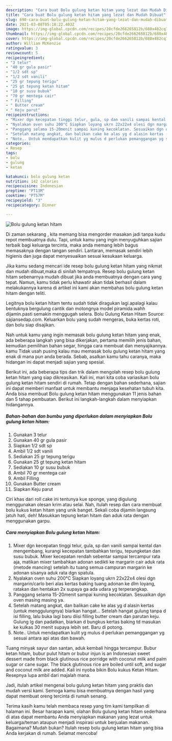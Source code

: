 ```yaml
---
description: "Cara buat Bolu gulung ketan hitam yang lezat dan Mudah Dibuat"
title: "Cara buat Bolu gulung ketan hitam yang lezat dan Mudah Dibuat"
slug: 690-cara-buat-bolu-gulung-ketan-hitam-yang-lezat-dan-mudah-dibuat
date: 2021-03-08T05:18:22.403Z
image: https://img-global.cpcdn.com/recipes/20cfde266265812b/680x482cq70/bolu-gulung-ketan-hitam-foto-resep-utama.jpg
thumbnail: https://img-global.cpcdn.com/recipes/20cfde266265812b/680x482cq70/bolu-gulung-ketan-hitam-foto-resep-utama.jpg
cover: https://img-global.cpcdn.com/recipes/20cfde266265812b/680x482cq70/bolu-gulung-ketan-hitam-foto-resep-utama.jpg
author: William McKenzie
ratingvalue: 3
reviewcount: 5
recipeingredient:
- "3 telur"
- "40 gr gula pasir"
- "1/2 sdt sp"
- "1/2 sdt vanili"
- "25 gr tepung terigu"
- "25 gt tepung ketan hitam"
- "10 gr susu bubuk"
- "70 gr mentega cair"
- " Filling"
- " Butter cream"
- " Keju parut"
recipeinstructions:
- "Mixer dgn kecepatan tinggi telur, gula, sp dan vanili sampai kental dan mengembang, kurangi kecepatan tambahkan terigu, tepungketan dan susu bubuk. Mixer kecepatan rendah sebentar sampai tercampur rata aja, matikan mixer tambahkan adonan sedikti ke margarin cair aduk rata (metode mancing) setelah itu tuang semua campuran margarin ke adonan sisanya aduk rata dgn spatula."
- "Nyalakan oven suhu 200°C Siapkan loyang ukrn 22x22x4 olesi dgn margarin/carlo beri alas kertas baking tuang adonan ke dlm loyang, ratakan dan hentakan 2x supaya ga ada udara yg terperangkap."
- "Panggang selama 15-20menit sampai kuning kecoklatan. Sesuaikan dgn oven masing masing ya."
- "Setelah matang angkat, dan balikan cake ke alas yg d alasin kertas (untuk menggulungnya) biarkan hangat... Setelah hangat gulung tanpa d isi filling, lalu buka lagi baru diisi filling butter cream dan parutan keju. Gulung lg dan padatkan, biarkan d bungkus kertas baking td masukan ke kulkas 30 menit supaya lebih set. Baru di potong."
- "Note.. Untuk mendapatkan kulit yg mulus d perlukan pemanggangan yg sesuai antara api atas dan bawah."
categories:
- Resep
tags:
- bolu
- gulung
- ketan

katakunci: bolu gulung ketan 
nutrition: 142 calories
recipecuisine: Indonesian
preptime: "PT13M"
cooktime: "PT57M"
recipeyield: "3"
recipecategory: Dinner

---
```



![Bolu gulung ketan hitam](https://img-global.cpcdn.com/recipes/20cfde266265812b/680x482cq70/bolu-gulung-ketan-hitam-foto-resep-utama.jpg)

Di zaman  sekarang , kita memang bisa mengorder masakan jadi tanpa kudu repot membuatnya dulu. Tapi, untuk kamu yang ingin menyuguhkan sajian terbaik bagi keluarga tercinta, maka anda memang lebih bagus memasaknya dengan tangan sendiri. Lantaran, memasak sendiri lebih higienis dan juga dapat menyesuaikan sesuai kesukaan keluarga.

Jika kamu sedang mencari ide resep bolu gulung ketan hitam yang nikmat dan mudah dibuat,maka di sinilah tempatnya. Resep bolu gulung ketan hitam  sebenarnya mudah dibuat jika anda membuatnya dengan cara yang tepat. Namun, kamu tidak perlu khawatir akan tidak berhasil dalam melakukannya 
karena di artikel ini kami akan membahas bolu gulung ketan hitam dengan teliti.  

Legitnya bolu ketan hitam tentu sudah tidak diragukan lagi.apalagi kalau bentuknya bergulung cantik dan motongnya model piramida.wahh dijamin.pasti semakin menggugah selera. Bolu Gulung Ketan Hitam Source: sajiansedap.com. Keluarkan bolu yang sudah mengeras, buka kertas roti, dan bolu siap disajikan.

Nah untuk kamu yang ingin memasak bolu gulung ketan hitam yang enak, ada beberapa langkah yang bisa dikerjakan, pertama memilih jenis bahan, kemudian pemilihan bahan segar, hingga cara membuat dan menyajikannya. kamu Tidak usah pusing kalau mau memasak bolu gulung ketan hitam yang enak di mana pun anda berada. Sebab, asalkan kamu  tahu caranya, maka hidangan ini dapat menjadi sajian yang spesial.

Berikut ini, ada beberapa tips dan trik dalam mengolah resep bolu gulung ketan hitam yang siap dikreasikan. Kali ini, mari kita coba variasikan bolu gulung ketan hitam sendiri di rumah. Tetap dengan bahan sederhana, sajian ini dapat memberi manfaat untuk membantu menjaga kesehatan tubuh kita. Anda bisa membuat Bolu gulung ketan hitam menggunakan 11 jenis bahan dan 5 tahap pembuatan. Berikut ini langkah-langkah dalam menyiapkan hidangannya.

<!--inarticleads1-->

##### Bahan-bahan dan bumbu yang diperlukan dalam menyiapkan Bolu gulung ketan hitam:

1. Gunakan 3 telur
1. Gunakan 40 gr gula pasir
1. Siapkan 1/2 sdt sp
1. Ambil 1/2 sdt vanili
1. Sediakan 25 gr tepung terigu
1. Gunakan 25 gt tepung ketan hitam
1. Sediakan 10 gr susu bubuk
1. Ambil 70 gr mentega cair
1. Ambil  Filling
1. Gunakan  Butter cream
1. Siapkan  Keju parut


Ciri khas dari roll cake ini tentunya kue sponge, yang digulung menggunakan olesan krim atau selai. Nah, itulah resep dan cara membuat bolu kukus ketan hitam yang unik banget. Sekali coba dijamin langsung jatuh hati, deh! Masukkan tepung ketan hitam dan aduk rata dengan menggunakan garpu. 

<!--inarticleads2-->

##### Cara menyiapkan Bolu gulung ketan hitam:

1. Mixer dgn kecepatan tinggi telur, gula, sp dan vanili sampai kental dan mengembang, kurangi kecepatan tambahkan terigu, tepungketan dan susu bubuk. Mixer kecepatan rendah sebentar sampai tercampur rata aja, matikan mixer tambahkan adonan sedikti ke margarin cair aduk rata (metode mancing) setelah itu tuang semua campuran margarin ke adonan sisanya aduk rata dgn spatula.
1. Nyalakan oven suhu 200°C Siapkan loyang ukrn 22x22x4 olesi dgn margarin/carlo beri alas kertas baking tuang adonan ke dlm loyang, ratakan dan hentakan 2x supaya ga ada udara yg terperangkap.
1. Panggang selama 15-20menit sampai kuning kecoklatan. Sesuaikan dgn oven masing masing ya.
1. Setelah matang angkat, dan balikan cake ke alas yg d alasin kertas (untuk menggulungnya) biarkan hangat... Setelah hangat gulung tanpa d isi filling, lalu buka lagi baru diisi filling butter cream dan parutan keju. Gulung lg dan padatkan, biarkan d bungkus kertas baking td masukan ke kulkas 30 menit supaya lebih set. Baru di potong.
1. Note.. Untuk mendapatkan kulit yg mulus d perlukan pemanggangan yg sesuai antara api atas dan bawah.


Tuang minyak sayur dan santan, aduk kembali hingga tercampur. Bubur ketan hitam, bubur pulut hitam or bubur injun is an Indonesian sweet dessert made from black glutinous rice porridge with coconut milk and palm sugar or cane sugar. The black glutinous rice are boiled until soft, and sugar and coconut milk are added. Kali ini nyoba bikin Bolu kukus Ketan Hitam. Resepnya lupa ambil dari majalah mana. 

Jadi, itulah artikel mengenai  bolu gulung ketan hitam  yang praktis dan mudah versi kami. Semoga kamu bisa membuatnya dengan hasil yang dapat membuat oreng tercinta di rumah senang. 

Terima kasih kamu telah membaca resep yang tim kami tampilkan di halaman ini. Besar harapan kami, olahan  Bolu gulung ketan hitam sederhana di atas dapat membantu Anda menyiapkan makanan yang lezat untuk keluarga/teman ataupun menjadi inspirasi untuk berjualan makanan. Bagaimana? Mudah bukan? Itulah resep bolu gulung ketan hitam yang bisa Anda kerjakan di rumah. Selamat mencoba!

